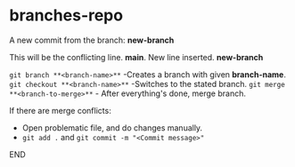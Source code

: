 # branches-repo

A new commit from the branch: **new-branch**

This will be the conflicting line. **main**.
New line inserted. **new-branch**

`git branch **<branch-name>**` -Creates a branch with given **branch-name**.
`git checkout **<branch-name>**` -Switches to the stated branch.
`git merge **<branch-to-merge>**` - After everything's done, merge branch.

If there are merge conflicts:

   - Open problematic file, and do changes manually.
   - `git add .` and `git commit -m "<Commit message>"`

END

